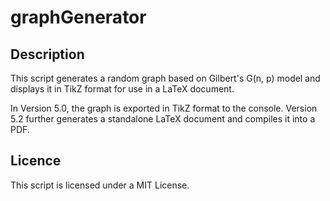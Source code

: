 # graphGenerator

## Description
This script generates a random graph based on Gilbert's G(n, p) model and displays it in TikZ format for use in a LaTeX document.

In Version 5.0, the graph is exported in TikZ format to the console. Version 5.2 further generates a standalone LaTeX document and compiles it into a PDF.

## Licence

This script is licensed under a MIT License.
